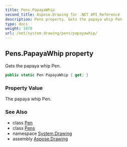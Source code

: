 ```yaml
---
title: Pens.PapayaWhip
second_title: Aspose.Drawing for .NET API Reference
description: Pens property. Gets the papaya whip Pen
type: docs
weight: 1070
url: /net/system.drawing/pens/papayawhip/
---
```

## Pens.PapayaWhip property

Gets the papaya whip Pen.

```csharp
public static Pen PapayaWhip { get; }
```

### Property Value

The papaya whip Pen.

### See Also

* class [Pen](../../pen/)
* class [Pens](../)
* namespace [System.Drawing](../../pens/)
* assembly [Aspose.Drawing](../../../)


